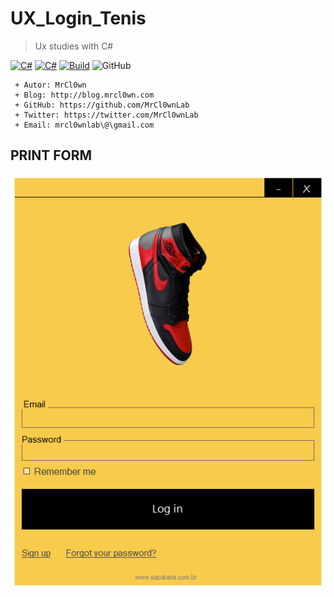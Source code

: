 
# UX_Login_Tenis
> Ux studies with C#


[![C#](https://img.shields.io/badge/Code-CSharp-yellow.svg)](https://docs.microsoft.com/pt-br/visualstudio/get-started/csharp/?view=vs-2019)
[![C#](https://img.shields.io/badge/IDE-VisualStudio-black.svg)](https://docs.microsoft.com/pt-br/visualstudio/get-started/csharp/?view=vs-2019)
[![Build](https://img.shields.io/badge/Supported_OS-Windows-orange.svg)]()
![GitHub](https://img.shields.io/github/license/MrCl0wnLab/SenderMailgunPython?color=blue)

```
 + Autor: MrCl0wn
 + Blog: http://blog.mrcl0wn.com
 + GitHub: https://github.com/MrCl0wnLab
 + Twitter: https://twitter.com/MrCl0wnLab
 + Email: mrcl0wnlab\@\gmail.com
```

## PRINT FORM
![GitHub](print_form.png)

## 
